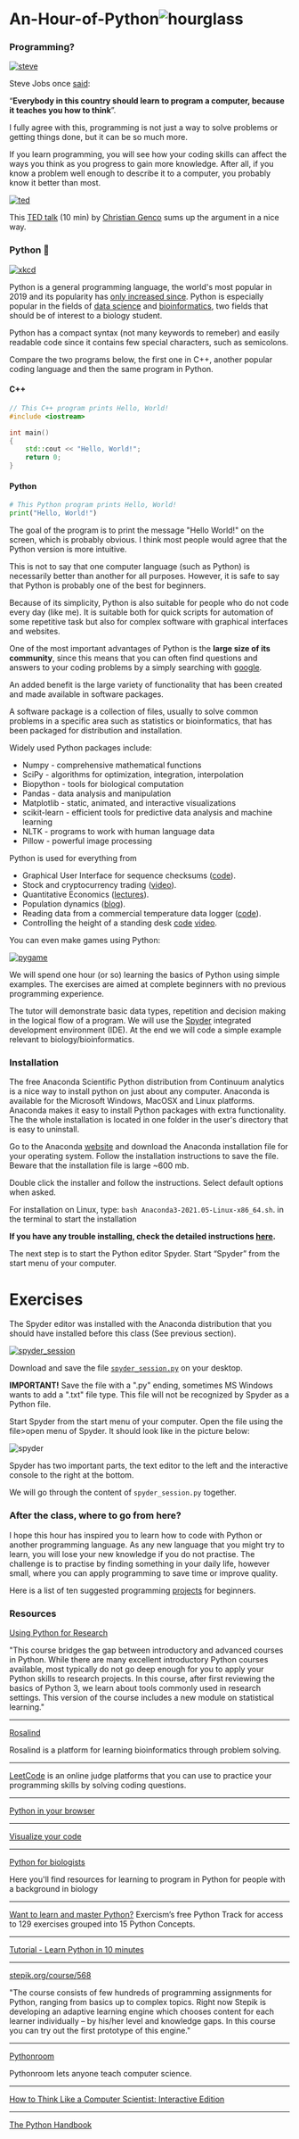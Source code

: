# An-Hour-of-Python![hourglass](pics/hourglass_small.png)

### Programming?

[![steve](pics/stevejobs.png)](https://youtu.be/IY7EsTnUSxY?t=2)

Steve Jobs once [said](https://youtu.be/IY7EsTnUSxY?t=2):


“**Everybody in this country should learn to program a computer, because it teaches you how to think**”.


I fully agree with this, programming is not just a way to solve problems or getting
things done, but it can be so much more.


If you learn programming, you will see how your coding skills can affect the ways you think
as you progress to gain more knowledge. After all, if you know a problem well enough to describe
it to a computer, you probably know it better than most.



[![ted](pics/ted.png)](https://youtu.be/xfBWk4nw440?t=24)


This [TED talk](https://youtu.be/xfBWk4nw440?t=24) (10 min) by [Christian Genco](https://christian.gen.co/you-should-learn-to-program)
sums up the argument in a nice way.


### Python :snake:

[![xkcd](https://imgs.xkcd.com/comics/python.png)](https://xkcd.com)

Python is a general programming language, the world's most popular in 2019 and its popularity
has [only increased since](https://pypl.github.io/PYPL.html). Python is especially popular in the fields
of [data science](https://en.wikipedia.org/wiki/Data_science)
and [bioinformatics](https://en.wikipedia.org/wiki/Bioinformatics), two fields that should be of interest to a biology student.

Python has a compact syntax (not many keywords to remeber) and easily readable code since it contains few special
characters, such as semicolons.

Compare the two programs below, the first one in C++, another popular coding language
and then the same program in Python.

#### C++

```C++
// This C++ program prints Hello, World!
#include <iostream>

int main()
{
    std::cout << "Hello, World!";
    return 0;
}
```

#### Python

```python
# This Python program prints Hello, World!
print("Hello, World!")

```
The goal of the program is to print the message "Hello World!" on the screen, which is
probably obvious. I think most people would agree that the Python version is more intuitive.

This is not to say that one computer language (such as Python) is necessarily better than
another for all purposes. However, it is safe to say that Python is probably one of the best for beginners.

Because of its simplicity, Python is also suitable for people who do not code every day (like me).
It is suitable both for quick scripts for automation of some repetitive task but also for complex
software with graphical interfaces and websites.


One of the most important advantages of Python is the **large size of its community**, since this
means that you can often find questions and answers to your coding problems by a simply searching
with [google](https://www.google.com/search?q=loop+over+a+dictionary+python).

An added benefit is the large variety of functionality that has been created and made available
in software packages.

A software package is a collection of files, usually to solve common problems in a specific area
such as statistics or bioinformatics, that has been packaged for distribution and installation.

Widely used Python packages include:
- Numpy - comprehensive mathematical functions
- SciPy - algorithms for optimization, integration, interpolation
- Biopython - tools for biological computation
- Pandas - data analysis and manipulation
- Matplotlib - static, animated, and interactive visualizations
- scikit-learn - efficient tools for predictive data analysis and machine learning
- NLTK - programs to work with human language data
- Pillow - powerful image processing

Python is used for everything from

- Graphical User Interface for sequence checksums ([code](https://github.com/BjornFJohansson/seguid_calculator)).
- Stock and cryptocurrency trading ([video](https://youtu.be/GdlFhF6gjKo)).
- Quantitative Economics ([lectures](https://quantecon.org/python-lectures)).
- Population dynamics ([blog](https://towardsdatascience.com/building-population-models-in-python-57f9e174d27d)).
- Reading data from a commercial temperature data logger ([code](https://github.com/civic/elitech-datareader)).
- Controlling the height of a standing desk [code](https://pypi.org/project/idasen) [video](https://youtu.be/LEXQOhEzVhE?t=404).


You can even make games using Python:

[![pygame](pics/pygame.gif)](https://www.pygame.org)




We will spend one hour (or so) learning the basics of Python using simple examples. The exercises
are aimed at complete beginners with no previous programming experience.

The tutor will demonstrate basic data types, repetition and decision making in the logical flow
of a program. We will use the [Spyder](https://www.spyder-ide.org) integrated development
environment (IDE). At the end we will code a simple example relevant to biology/bioinformatics.


### Installation


The free Anaconda Scientific Python distribution from Continuum analytics is
a nice way to install python on just about any computer. Anaconda is available for the Microsoft
Windows, MacOSX and Linux platforms. Anaconda makes it easy to install Python packages with
extra functionality. The the whole installation is located in one folder in the user's directory
that is easy to uninstall.


Go to the Anaconda [website](https://store.continuum.io/cshop/anaconda) and
download the Anaconda installation file for your operating system. Follow the installation
instructions to save the file.  Beware that the installation file is large ~600 mb.

Double click the installer and follow the instructions. Select default options when asked.

For installation on Linux, type: ```bash Anaconda3-2021.05-Linux-x86_64.sh```. in the terminal to start the installation

**If you have any trouble installing, check the detailed instructions [here](https://docs.anaconda.com/anaconda/install).**

The next step is to start the Python editor Spyder. Start “Spyder” from the start menu of your computer.

# Exercises

The Spyder editor was installed with the Anaconda distribution that you should have installed before
this class (See previous section).



[![spyder_session](pics/BUTTON-d-2.jpg)](https://raw.githubusercontent.com/BjornFJohansson/An-Hour-of-Python/main/spyder_session.py)




Download and save the file [```spyder_session.py```](https://raw.githubusercontent.com/BjornFJohansson/An-Hour-of-Python/main/spyder_session.py) on your desktop.

**IMPORTANT!** Save the file with a ".py" ending, sometimes MS Windows wants to add a ".txt" file type.
This file will not be recognized by Spyder as a Python file.



Start Spyder from the start menu of your computer. Open the file using the file>open menu of
Spyder. It should look like in the picture below:

![spyder](pics/spyder.png)


Spyder has two important parts, the text editor to the left and the interactive console to the right at the bottom.

We will go through the content of ```spyder_session.py``` together.

### After the class, where to go from here?

I hope this hour has inspired you to learn how to code with Python or another programming language.
As any new language that you might try to learn, you will lose your new knowledge if you do not practise. The challenge is to practise by finding something in your daily life, however small, where you can apply programming to save time or improve quality.

Here is a list of ten suggested programming [projects](https://favtutor.com/blog-details/7-Python-Projects-For-Beginners) for beginners.



### Resources

[Using Python for Research](https://www.edx.org/course/using-python-for-research)

"This course bridges the gap between introductory and advanced courses in Python. While there are many excellent introductory Python courses available, most typically do not go deep enough for you to apply your Python skills to research projects. In this course, after first reviewing the basics of Python 3, we learn about tools commonly used in research settings. This version of the course includes a new module on statistical learning."

----

[Rosalind](http://rosalind.info/problems/locations)

Rosalind is a platform for learning bioinformatics through problem solving.


----

[LeetCode](https://leetcode.com)
is an online judge platforms that you can use to practice your programming skills by solving coding questions.

----

[Python in your browser](https://replit.com)

----

[Visualize your code](https://pythontutor.com)

----

[Python for biologists](http://pythonforbiologists.com)

Here you'll find resources for learning to program in Python for people with a background in biology

----

[Want to learn and master Python?](https://exercism.org/tracks/python)
Exercism’s free Python Track for access to 129 exercises grouped into 15 Python Concepts.

----

[Tutorial - Learn Python in 10 minutes](https://www.stavros.io/tutorials/python)

----

[stepik.org/course/568](https://stepik.org/course/568/promo)

"The course consists of few hundreds of programming assignments for Python, ranging from basics up to complex topics. Right now Stepik is developing an adaptive learning engine which chooses content for each learner individually – by his/her level and knowledge gaps. In this course you can try out the first prototype of this engine."

----

[Pythonroom](https://pythonroom.firebaseapp.com)

Pythonroom lets anyone teach computer science.

----

[How to Think Like a Computer Scientist: Interactive Edition](https://runestone.academy/runestone/books/published/thinkcspy/index.html)

----

[The Python Handbook](https://www.freecodecamp.org/news/the-python-handbook)
